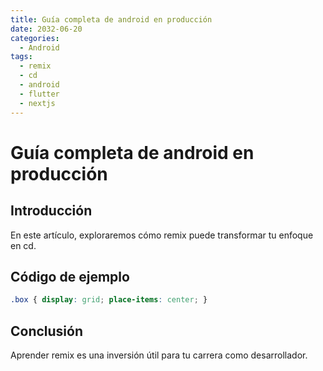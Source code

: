```yaml
---
title: Guía completa de android en producción
date: 2032-06-20
categories:
  - Android
tags:
  - remix
  - cd
  - android
  - flutter
  - nextjs
---
```


# Guía completa de android en producción

## Introducción

En este artículo, exploraremos cómo remix puede transformar tu enfoque en cd.

## Código de ejemplo

```css
.box { display: grid; place-items: center; }
```

## Conclusión

Aprender remix es una inversión útil para tu carrera como desarrollador.